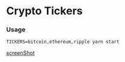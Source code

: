 # Crypto Tickers

### Usage
```
TICKERS=bitcoin,ethereum,ripple yarn start
```

[screenShot](screenshot.png)
